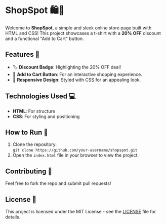 # ShopSpot 🛍️👕

Welcome to **ShopSpot**, a simple and sleek online store page built with HTML and CSS! This project showcases a t-shirt with a **20% OFF** discount and a functional "Add to Cart" button.

## Features 🌟
- 🏷️ **Discount Badge**: Highlighting the 20% OFF deal!
- 🛒 **Add to Cart Button**: For an interactive shopping experience.
- 🎨 **Responsive Design**: Styled with CSS for an appealing look.

## Technologies Used 💻
- **HTML**: For structure
- **CSS**: For styling and positioning

## How to Run 🚀
1. Clone the repository:  
   `git clone https://github.com/your-username/shopspot.git`
2. Open the `index.html` file in your browser to view the project.

## Contributing 🤝
Feel free to fork the repo and submit pull requests!

## License 📄
This project is licensed under the MIT License - see the [LICENSE](LICENSE) file for details.
